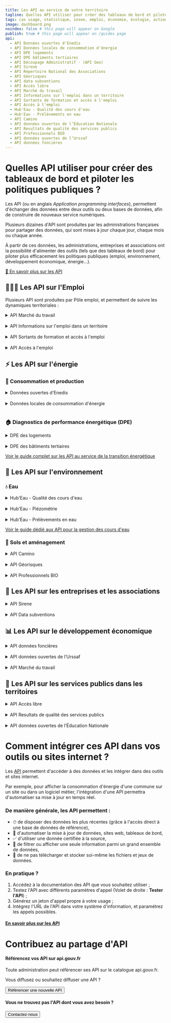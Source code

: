 ```yaml
---
title: Les API au service de votre territoire
tagline: Quelles API utiliser pour créer des tableaux de bord et piloter les politiques publiques ?
tags: cas usage, statistique, insee, emploi, économie, écologie, action publique
image: dashboard.png
noindex: false # this page will appear on Google
publish: true # this page will appear on /guides page
api:
  - API Données ouvertes d'Enedis
  - API Données locales de consommation d'énergie
  - API DPE logements
  - API DPE bâtiments tertiaires
  - API Découpage Administratif - (API Geo)
  - API Sirene
  - API Répertoire National des Associations
  - API Géorisques
  - API data subventions
  - API Accès libre
  - API Marché du travail
  - API Informations sur l'emploi dans un territoire
  - API Sortants de formation et accès à l'emploi
  - API Accès à l'emploi
  - Hub'Eau - Qualité des cours d'eau
  - Hub'Eau - Prélèvements en eau
  - API Camino
  - API données ouvertes de l’Éducation Nationale
  - API Resultats de qualité des services publics
  - API Professionnels BIO
  - API données ouvertes de l’Urssaf
  - API données foncières
---
```


# Quelles API utiliser pour créer des tableaux de bord et piloter les politiques publiques ?

Les API (ou en anglais *Application programming interfaces*), permettent d'échanger des données entre deux outils ou deux bases de données, afin de construire de nouveaux service numériques.

Plusieurs dizaines d'API sont produites par les administrations françaises pour partager des données, qui sont mises à jour chaque jour, chaque mois ou chaque année.

À partir de ces données, les administrations, entreprises et associations ont la possibilité d'alimenter des outils (tels que des tableaux de bord) pour piloter plus efficacement les politiques publiques (emploi, environnement, développement économique, énergie...).

[🔎 En savoir plus sur les API](https://api.gouv.fr/guides/api-definition)

## 👩🏽‍💻 Les API sur l'Emploi

Plusieurs API sont produites par Pôle emploi, et permettent de suivre les dynamiques territoriales :

<details>
<summary>API Marché du travail</summary>
Cette API de Pôle emploi permet d'évaluer la situation de l'emploi sur un territoire - tensions, métiers, dynamique.

<Button href="https://api.gouv.fr/les-api/api-marche-travail">Accéder à l'API</Button>
</details>

<br>

<details>
<summary>API Informations sur l'emploi dans un territoire</summary>
Cette API permet d'accéder à toutes les données clés sur l'emploi pour comprendre un territoire - population, établissements, salariés

<Button href="https://api.gouv.fr/les-api/api-informations-emploi-territoire">Accéder à l'API</Button>
</details>

<br>

<details>
<summary>API Sortants de formation et accès à l'emploi</summary>
Cette API permet de mieux appréhender les parcours formations des demandeurs d'emploi, selon les territoires.

<Button href="https://api.gouv.fr/les-api/api-acces-emploi">Accéder à l'API</Button>
</details>

<br>

<details>
<summary>API Accès à l'emploi</summary>
Cette API permet de connaître les taux d'accès à l'emploi par métier recherché et par territoire.

<Button href="https://api.gouv.fr/les-api/api-acces-emploi">Accéder à l'API</Button>
</details>

## ⚡️ Les API sur l'énergie

### 🔌 Consommation et production

<details>
<summary>Données ouvertes d'Enedis</summary>
L'API Données ouvertes d'Enedis permet d'accéder aux données sur les productions et consommations d'énergie au niveau national et local, ainsi qu'aux données sur les infrastructures.

<Button href="https://api.gouv.fr/les-api/api-donnees-ouvertes-enedis">Accéder à l'API</Button>
</details>

<br>

<details>
<summary>Données locales de consommation d'énergie</summary>
L'API Données locales de consommation d'énergie permet de suivre la consommation d'électricite, gaz, livraison de chaleur, froid et les ventes de carburants.

<Button href="https://api.gouv.fr/les-api/api-donnees-locales-energie">Accéder à l'API</Button>
</details>

<br>

### 🏠 Diagnostics de performance énergétique (DPE)

<details>
<summary>DPE des logements</summary>
Cette API donne accès au recensement des diagnostics de performance énergétique (DPE) pour la France entière.

<Button href="https://api.gouv.fr/les-api/api_dpe_logements">Accéder à l'API</Button>
</details>

<br>

<details>
<summary>DPE des bâtiments tertiaires</summary>
Cette API donne accès au recensement des diagnostics de performance énergétique (DPE) des bâtiments tertiaires de la France entière.

<Button href="https://api.gouv.fr/les-api/api_dpe_batiments_publics">Accéder à l'API</Button>
</details>

[Voir le guide complet sur les API au service de la transition énergétique](https://api.gouv.fr/guides/api-energie)

## 🌳 Les API sur l'environnement

### 💧 Eau

<details>
<summary>Hub'Eau - Qualité des cours d'eau</summary>
Cette API permet de connaître les mesures de qualité physico-chimique des cours d'eau.

<Button href="https://api.gouv.fr/les-api/api_hubeau_qualite_rivieres">Accéder à l'API</Button>
</details>

<br>

<details>
<summary>Hub'Eau - Piézométrie</summary>
Cette API permet de connaître le niveau des nappes d'eau souterraine

<Button href="https://api.gouv.fr/les-api/api_hubeau_piezometrie">Accéder à l'API</Button>
</details>

<br>

<details>
<summary>Hub'Eau - Prélèvements en eau</summary>
L'API Prélèvements en eau fournit des informations sur les volumes annuels directement prélevés sur la ressource en eau.

<Button href="https://api.gouv.fr/les-api/api_hubeau_prelevements">Accéder à l'API</Button>
</details>

[Voir le guide dédié aux API pour la gestion des cours d'eau](https://api.gouv.fr/guides/utiliser-api-eau)

### 🌾 Sols et aménagement

<details>
<summary>API Camino</summary>
Cette API permet d'utiliser le cadastre minier pour mieux gérer les projets

<Button href="https://api.gouv.fr/les-api/api-camino">Accéder à l'API</Button>
</details>

<br>

<details>
<summary>API Géorisques</summary>
L'API Géorisques permet de connaître les risques naturels et technologiques liés à un territoire

<Button href="https://api.gouv.fr/les-api/api-georisques">Accéder à l'API</Button>
</details>

<br>

<details>
<summary>API Professionnels BIO</summary>
Cette API permet d'accéder à la liste des producteurs, transformateurs et commercants engagés en bio et notifiés auprès de l’Agence Bio

<Button href="https://api.gouv.fr/les-api/api-professionnels-bio">Accéder à l'API</Button>
</details>

## 🏢 Les API sur les entreprises et les associations

<details>
<summary>API Sirene</summary>
L'API Sirene permet d'accéder aux informations concernant les entreprises et les établissements immatriculés au répertoire interadministratif Sirene de l'Insee.

<Button href="https://api.gouv.fr/les-api/sirene_v3">Accéder à l'API</Button>
</details>

<br>

<details>
<summary>API Data subventions</summary>
Cette API donne accès aux données sur les subventions attribuées aux associations

<Button href="https://api.gouv.fr/les-api/api-data-subventions">Accéder à l'API</Button>
</details>

## 📊 Les API sur le développement économique

<details>
<summary>API données foncières</summary>
Accéder aux indicateur et statistiques détaillées sur les transactions immobilières dans votre territoire

<Button href="https://api.gouv.fr/les-api/api-donnees-foncieres">Accéder à l'API</Button>
</details>

<br>

<details>
<summary>API données ouvertes de l’Urssaf</summary>
Cette API permet d'accéder au catalogue Open.Urssaf : les jeux de données open data sur les effectifs dans les entreprises, les embauches, les autoentrepreneurs...)

<Button href="https://api.gouv.fr/les-api/api-open-data-urssaf">Accéder à l'API</Button>
</details>

<br>

<details>
<summary>API Marché du travail</summary>
Cette API de Pôle emploi permet d'évaluer la situation de l'emploi sur un territoire - tensions, métiers, dynamique.

<Button href="https://api.gouv.fr/les-api/api-marche-travail">Accéder à l'API</Button>
</details>

## 🏫 Les API sur les services publics dans les territoires

<details>
<summary>API Accès libre</summary>
Cette API permet de savoir si un établissement recevant du public est accessible aux personnes en situation de handicap

<Button href="https://api.gouv.fr/les-api/api-acces-libre">Accéder à l'API</Button>
</details>

<br>

<details>
<summary>API Resultats de qualité des services publics</summary>
Cette API donne accès aux résultats de qualité des services publics de près de 15000 structures en France

<Button href="https://api.gouv.fr/les-api/api-services-publics-resultats">Accéder à l'API</Button>
</details>

<br>

<details>
<summary>API données ouvertes de l’Éducation Nationale</summary>
Cette API permet d'accéder à toutes les données sur les écoles, collèges, et les lycées.

<Button href="https://api.gouv.fr/les-api/api_open_data_education_nationale">Accéder à l'API</Button>
</details>

# Comment intégrer ces API dans vos outils ou sites internet ?

Les [API](/guides/api-definition) permettent d'accéder à des données et les intégrer dans des outils et sites internet. 

Par exemple, pour afficher la consommation d'énergie d'une commune sur un site ou dans un logiciel métier, l'intégration d'une API permettra d'automatiser sa mise à jour en temps réel.

### De manière générale, les API permettent :
- ⏱ de disposer des données les plus récentes (grâce à l'accès direct à une base de données de référence),
- 🤖 d'automatiser la mise à jour de données, sites web, tableaux de bord,
- ✅ d'utiliser une donnée certifiée à la source,
- 🔎 de filtrer ou afficher une seule information parmi un grand ensemble de données,
- 📂 de ne pas télécharger et stocker soi-même les fichiers et jeux de données.

### En pratique ?

1. Accédez à la documentation des API que vous souhaitez utiliser ;
2. Testez l'API avec différents paramètres d'appel (Volet de droite : **Tester l'API**) ;
3. Générez un jeton d'appel propre à votre usage ;
4. Intégrez l'URL de l'API dans votre système d'information, et paramétrez les appels possibles.

#### [En savoir plus sur les API](https://api.gouv.fr/guides/api-definition)

# Contribuez au partage d'API

#### Référencez vos API sur api.gouv.fr 

Toute administration peut référencer ses API sur le catalogue api.gouv.fr.

Vous diffusez ou souhaitez diffuser une API ?

<Button href="https://api.gouv.fr/nouvelle-api">Référencer une nouvelle API</Button>

#### Vous ne trouvez pas l'API dont vous avez besoin ?

<Button href="/parcours-client?source=preFooter">Contactez-nous</Button>
